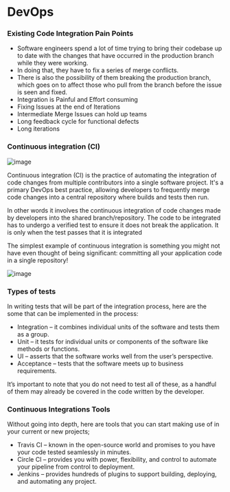 # DevOps

### Existing Code Integration Pain Points

* Software engineers spend a lot of time trying to bring their codebase up to date with the changes that have occurred in the production branch while they were working.
* In doing that, they have to fix a series of merge conflicts.
* There is also the possibility of them breaking the production branch, which goes on to affect those who pull from the branch before the issue is seen and fixed.
* Integration is Painful and Effort consuming 
* Fixing Issues at the end of Iterations
* Intermediate Merge Issues can hold up teams
* Long feedback cycle for functional defects
* Long iterations


### Continuous integration (CI) 

![image](https://user-images.githubusercontent.com/11299574/133941051-d2a8901d-b7bb-453d-b0f3-ebcb080fe168.png)

Continuous integration (CI) is the practice of automating the integration of code changes from multiple contributors into a single software project. It's a primary DevOps best practice, allowing developers to frequently merge code changes into a central repository where builds and tests then run.

In other words it involves the continuous integration of code changes made by developers into the shared branch/repository. The code to be integrated has to undergo a verified test to ensure it does not break the application. It is only when the test passes that it is integrated

The simplest example of continuous integration is something you might not have even thought of being significant: committing all your application code in a single repository!

![image](https://user-images.githubusercontent.com/11299574/133951714-a6077496-b4b7-4f8f-bec2-a54e67ce0fb2.png)


### Types of tests

In writing tests that will be part of the integration process, here are the some that can be implemented in the process:

* Integration – it combines individual units of the software and tests them as a group.
* Unit – it tests for individual units or components of the software like methods or functions.
* UI – asserts that the software works well from the user’s perspective.
* Acceptance – tests that the software meets up to business requirements.

It’s important to note that you do not need to test all of these, as a handful of them may already be covered in the code written by the developer.

### Continuous Integrations Tools

Without going into depth, here are tools that you can start making use of in your current or new projects;

* Travis CI – known in the open-source world and promises to you have your code tested seamlessly in minutes.
* Circle CI – provides you with power, flexibility, and control to automate your pipeline from control to deployment.
* Jenkins – provides hundreds of plugins to support building, deploying, and automating any project.

